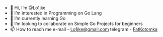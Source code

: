 - 👋 Hi, I’m @Lo1jke
- 👀 I’m interested in Programming on Go Lang
- 🌱 I’m currently learning Go
- 💞️ I’m looking to collaborate on Simple Go Projects for beginners
- 📫 How to reach me 
    e-mail - Lo1jke@gmail.com
    telegram - [FatKotomka](https://t.me/FatKotomka)

<!---
Lo1jke/Lo1jke is a ✨ special ✨ repository because its `README.md` (this file) appears on your GitHub profile.
You can click the Preview link to take a look at your changes.
--->
